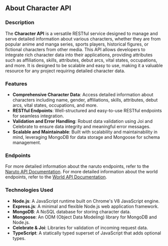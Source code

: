 ## About Character API

### Description

The **Character API** is a versatile RESTful service designed to manage and serve detailed information about various characters, whether they are from popular anime and manga series, sports players, historical figures, or fictional characters from other media. This API allows developers to integrate rich character data into their applications, providing attributes such as affiliations, skills, attributes, debut arcs, vital states, occupations, and more. It is designed to be scalable and easy to use, making it a valuable resource for any project requiring detailed character data.

### Features

- **Comprehensive Character Data**: Access detailed information about characters including name, gender, affiliations, skills, attributes, debut arcs, vital states, occupations, and more.
- **RESTful Endpoints**: Well-structured and easy-to-use RESTful endpoints for seamless integration.
- **Validation and Error Handling**: Robust data validation using Joi and Celebrate to ensure data integrity and meaningful error messages.
- **Scalable and Maintainable**: Built with scalability and maintainability in mind, leveraging MongoDB for data storage and Mongoose for schema management.

### Endpoints

For more detailed information about the naruto endpoints, refer to the [Naruto API Documentation](naruto.md).
For more detailed information about the world endpoints, refer to the [World API Documentation](world.md).

### Technologies Used

- **Node.js**: A JavaScript runtime built on Chrome's V8 JavaScript engine.
- **Express.js**: A minimal and flexible Node.js web application framework.
- **MongoDB**: A NoSQL database for storing character data.
- **Mongoose**: An ODM (Object Data Modeling) library for MongoDB and Node.js.
- **Celebrate & Joi**: Libraries for validation of incoming request data.
- **TypeScript**: A statically typed superset of JavaScript that adds optional types.
